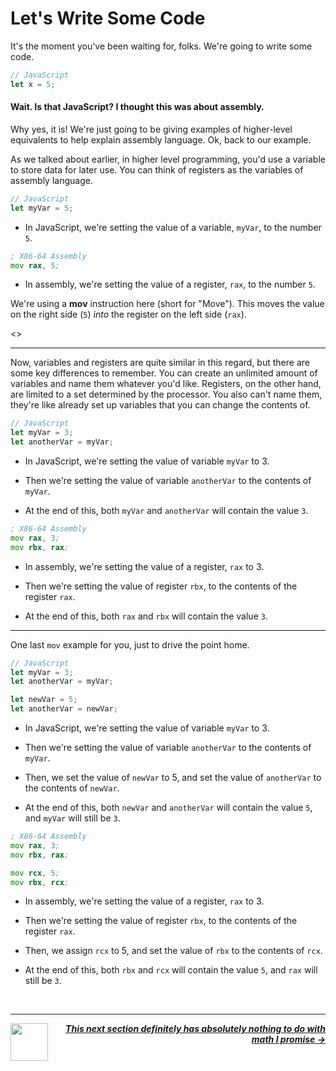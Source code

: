 # Let's Write Some Code

It's the moment you've been waiting for, folks. We're going to write some code.

```js
// JavaScript
let x = 5;
```

#### Wait. Is that JavaScript? I thought this was about assembly.

Why yes, it is! We're just going to be giving examples of higher-level equivalents to help explain assembly language. Ok, back to our example.

As we talked about earlier, in higher level programming, you'd use a variable to store data for later use. You can think of registers as the variables of assembly language.

```js
// JavaScript
let myVar = 5;
```

- In JavaScript, we're setting the value of a variable, `myVar`, to the number `5`.

```asm
; X86-64 Assembly
mov rax, 5;
```

- In assembly, we're setting the value of a register, `rax`, to the number `5`.

We're using a **mov** instruction here (short for "Move"). This moves the value on the right side (`5`) _into_ the register on the left side (`rax`).

<<INSERT ILLUSTRATION OF THIS HERE>>

---

Now, variables and registers are quite similar in this regard, but there are some key differences to remember. You can create an unlimited amount of variables and name them whatever you'd like. Registers, on the other hand, are limited to a set determined by the processor. You also can't name them, they're like already set up variables that you can change the contents of.

```js
// JavaScript
let myVar = 3;
let anotherVar = myVar;
```

- In JavaScript, we're setting the value of variable `myVar` to 3.

- Then we're setting the value of variable `anotherVar` to the contents of `myVar`.

- At the end of this, both `myVar` and `anotherVar` will contain the value `3`.

```asm
; X86-64 Assembly
mov rax, 3;
mov rbx, rax;
```

- In assembly, we're setting the value of a register, `rax` to 3.

- Then we're setting the value of register `rbx`, to the contents of the register `rax`.

- At the end of this, both `rax` and `rbx` will contain the value `3`.

---

One last `mov` example for you, just to drive the point home.

```js
// JavaScript
let myVar = 3;
let anotherVar = myVar;

let newVar = 5;
let anotherVar = newVar;
```

- In JavaScript, we're setting the value of variable `myVar` to 3.

- Then we're setting the value of variable `anotherVar` to the contents of `myVar`.

- Then, we set the value of `newVar` to 5, and set the value of `anotherVar` to the contents of `newVar`.

- At the end of this, both `newVar` and `anotherVar` will contain the value `5`, and `myVar` will still be `3`.

```asm
; X86-64 Assembly
mov rax, 3;
mov rbx, rax;

mov rcx, 5;
mov rbx, rcx;
```

- In assembly, we're setting the value of a register, `rax` to 3.

- Then we're setting the value of register `rbx`, to the contents of the register `rax`.

- Then, we assign `rcx` to 5, and set the value of `rbx` to the contents of `rcx`.

- At the end of this, both `rbx` and `rcx` will contain the value `5`, and `rax` will still be `3`.


<br />

---

<a href="/guide/writing-code/registers.md">
  <picture>
    <source media="(prefers-color-scheme: dark)" srcset="https://cloud-5aq8uo1rv-hack-club-bot.vercel.app/0backd.png">
    <img align="left" width="60" src="https://cloud-5v3nvbscw-hack-club-bot.vercel.app/0backl.png" />
  </picture>
</a>

<p align="right">
  <em>
    <b>
      <a href="/guide/math/number-systems.md">
        This next section definitely has absolutely nothing to do with math I promise →
      </a>
    </b>
  </em>
</p>
